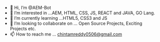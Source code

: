 - 👋 Hi, I’m @AEM-Bot
- 👀 I’m interested in ...AEM, HTML, CSS, JS, REACT and JAVA, GO Lang. 
- 🌱 I’m currently learning ...HTML5, CSS3 and JS
- 💞️ I’m looking to collaborate on ... Open Source Projects, Exciting Projects etc.
- 📫 How to reach me ... chintamreddy0506@gmail.com

<!---
AEM-Bot/AEM-Bot is a ✨ special ✨ repository because its `README.md` (this file) appears on your GitHub profile.
You can click the Preview link to take a look at your changes.
--->
